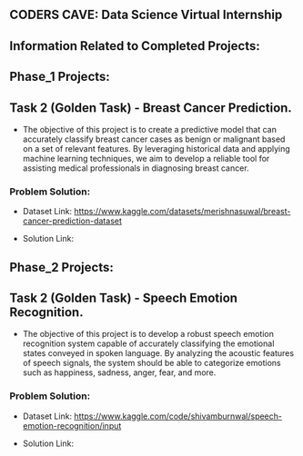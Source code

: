 ## CODERS CAVE: Data Science Virtual Internship

## Information Related to Completed Projects:

## Phase_1 Projects:

## Task 2 (Golden Task) - Breast Cancer Prediction.

- The objective of this project is to create a predictive model that can accurately classify breast cancer cases as benign or malignant based on a set of relevant features. By leveraging historical data and applying machine learning techniques, we aim to develop a reliable tool for assisting medical professionals in diagnosing breast cancer.

### Problem Solution:

- Dataset Link: https://www.kaggle.com/datasets/merishnasuwal/breast-cancer-prediction-dataset

- Solution Link: 


## Phase_2 Projects:

## Task 2 (Golden Task) - Speech Emotion Recognition.

- The objective of this project is to develop a robust speech emotion recognition system capable of accurately classifying the emotional states conveyed in spoken language. By analyzing the acoustic features of speech signals, the system should be able to categorize emotions such as happiness, sadness, anger, fear, and more.

### Problem Solution:

- Dataset Link: https://www.kaggle.com/code/shivamburnwal/speech-emotion-recognition/input

- Solution Link:


